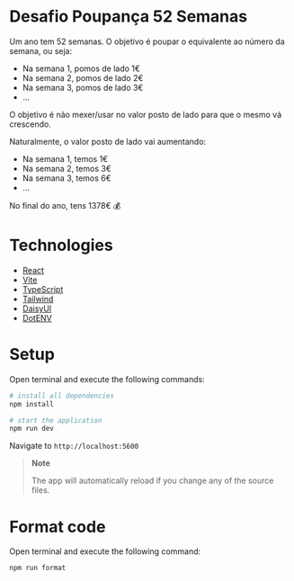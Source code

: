 # Desafio Poupança 52 Semanas

Um ano tem 52 semanas. O objetivo é poupar o equivalente ao número da semana, ou seja:

- Na semana 1, pomos de lado 1€
- Na semana 2, pomos de lado 2€
- Na semana 3, pomos de lado 3€
- ...

O objetivo é não mexer/usar no valor posto de lado para que o mesmo vá crescendo.

Naturalmente, o valor posto de lado vai aumentando:

- Na semana 1, temos 1€
- Na semana 2, temos 3€
- Na semana 3, temos 6€
- ...

No final do ano, tens 1378€ 💰

# Technologies

- [React](https://reactjs.org/docs/getting-started.html)
- [Vite](https://vitejs.dev/guide/)
- [TypeScript](https://www.typescriptlang.org/docs)
- [Tailwind](https://tailwindcss.com/docs/installation)
- [DaisyUI](https://daisyui.com/docs)
- [DotENV](https://github.com/motdotla/dotenv)

# Setup

Open terminal and execute the following commands:

```bash
# install all dependencies
npm install
```

```bash
# start the application
npm run dev
```

Navigate to `http://localhost:5600`

> **Note**
>
> The app will automatically reload if you change any of the source files.

# Format code

Open terminal and execute the following command:

```bash
npm run format
```
